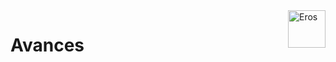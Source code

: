 <a>
    <img src="https://github.com/Naiztu/AFD/blob/master/Documentacion/Anexos/logo.png?raw=true" alt="Eros" title="Logo" align="right" height="60" />
</a>

# **Avances**
